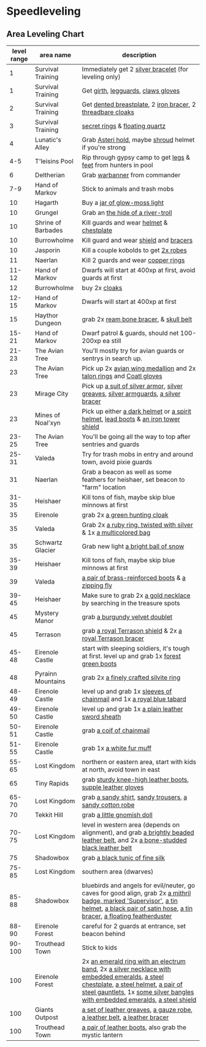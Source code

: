 # Speedleveling

## Area Leveling Chart

| level range | area name | description |
| --- | --- | --- |
| 1 | Survival Training | Immediately get 2 [silver bracelet](https://itemcalculator.nathanielinman.com/#/dashboard?vnum=3772) (for leveling only) |
| 1 | Survival Training | Get [girth](https://itemcalculator.nathanielinman.com/#/dashboard?vnum=3780), [legguards](https://itemcalculator.nathanielinman.com/#/dashboard?vnum=3768), [claws gloves](https://itemcalculator.nathanielinman.com/#/dashboard?vnum=3709) |
| 2 | Survival Training | Get [dented breastplate](https://itemcalculator.nathanielinman.com/#/dashboard?vnum=3764), 2 [iron bracer](https://itemcalculator.nathanielinman.com/#/dashboard?vnum=3753), 2 [threadbare cloaks](https://itemcalculator.nathanielinman.com/#/dashboard?lvnum=3705) |
| 3 | Survival Training | [secret rings](https://itemcalculator.nathanielinman.com/#/dashboard?vnum=3763) & [floating quartz](https://itemcalculator.nathanielinman.com/#/dashboard?vnum=3770) |
| 4 | Lunatic's Alley | Grab [Asteri hold](https://itemcalculator.nathanielinman.com/#/dashboard?vnum=25388), maybe [shroud](https://itemcalculator.nathanielinman.com/#/dashboard?vnum=25382) helmet if you're strong |
| 4-5 | T'leisins Pool | Rip through gypsy camp to get [legs](https://itemcalculator.nathanielinman.com/#/dashboard?vnum=12216) & [feet](https://itemcalculator.nathanielinman.com/#/dashboard?vnum=12217) from hunters in pool |
| 6 | Deltherian | Grab [warbanner](https://itemcalculator.nathanielinman.com/#/dashboard?vnum=1993) from commander |
| 7-9 | Hand of Markov | Stick to animals and trash mobs |
| 10 | Hagarth | Buy a [jar of glow-moss light](https://itemcalculator.nathanielinman.com/#/dashboard?vnum=6636) |
| 10 | Grungel | Grab an [the hide of a river-troll](https://itemcalculator.nathanielinman.com/#/dashboard?vnum=2802) |
| 10 | Shrine of Barbades | Kill guards and wear [helmet](https://itemcalculator.nathanielinman.com/#/dashboard?vnum=6233) & [chestplate](https://itemcalculator.nathanielinman.com/#/dashboard?vnum=6208) |
| 10 | Burrowholme | Kill guard and wear [shield](https://itemcalculator.nathanielinman.com/#/dashboard?vnum=20730) and [bracers](https://itemcalculator.nathanielinman.com/#/dashboard?vnum=20731) |
| 10 | Jasporin | Kill a couple kobolds to get [2x robes](https://itemcalculator.nathanielinman.com/#/dashboard?vnum=11408) |
| 11 | Naerlan | Kill 2 guards and wear [copper rings](https://itemcalculator.nathanielinman.com/#/dashboard?vnum=3364) |
| 11-12 | Hand of Markov | Dwarfs will start at 400xp at first, avoid guards at first |
| 12 | Burrowholme | buy 2x [cloaks](https://itemcalculator.nathanielinman.com/#/dashboard?vnum=20717) |
| 12-15 | Hand of Markov | Dwarfs will start at 400xp at first |
| 15 | Haythor Dungeon | grab 2x [ream bone bracer](https://itemcalculator.nathanielinman.com/#/dashboard?vnum=18923), & [skull belt](https://itemcalculator.nathanielinman.com/#/dashboard?vnum=18944) |
| 15-21 | Hand of Markov | Dwarf patrol & guards, should net 100-200xp ea still |
| 21-23 | The Avian Tree | You'll mostly try for avian guards or sentrys in search up. |
| 23 | The Avian Tree | Pick up 2x [avian wing medallion](https://itemcalculator.nathanielinman.com/#/dashboard?vnum=20321) and 2x [talon rings](https://itemcalculator.nathanielinman.com/#/dashboard?vnum=20318) and [Coatl gloves](https://itemcalculator.nathanielinman.com/#/dashboard?vnum=20326) |
| 23 | Mirage City | Pick up [a suit of silver armor](https://itemcalculator.nathanielinman.com/#/dashboard?vnum=26933), [silver greaves](https://itemcalculator.nathanielinman.com/#/dashboard?num=26938), [silver armguards](https://itemcalculator.nathanielinman.com/#/dashboard?vnum=26931), [a silver bracer](https://itemcalculator.nathanielinman.com/#/dashboard?vnum=26936) |
| 23 | Mines of Noal'xyn | Pick up either [a dark helmet](https://itemcalculator.nathanielinman.com/#/dashboard?vnum=10050) or [a spirit helmet](https://itemcalculator.nathanielinman.com/#/dashboard?vnum=10044), [lead boots](https://itemcalculator.nathanielinman.com/#/dashboard?vnum=10066) & [an iron tower shield](https://itemcalculator.nathanielinman.com/#/dashboard?vnum=10076) |
| 23-25 | The Avian Tree | You'll be going all the way to top after sentries and guards |
| 25-31 | Valeda | Try for trash mobs in entry and around town, avoid pixie guards |
| 31 | Naerlan | Grab a beacon as well as some feathers for heishaer, set beacon to "farm" location |
| 31-35 | Heishaer | Kill tons of fish, maybe skip blue minnows at first |
| 35 | Eirenole | grab 2x [a green hunting cloak](https://itemcalculator.nathanielinman.com/#/dashboard?vnum=25173) |
| 35 | Valeda | Grab 2x [a ruby ring, twisted with silver](https://itemcalculator.nathanielinman.com/#/dashboard?vnum=10845) & 1x [a multicolored bag](https://itemcalculator.nathanielinman.com/#/dashboard?vnum=10870) |
| 35 | Schwartz Glacier | Grab new light [a bright ball of snow](https://itemcalculator.nathanielinman.com/#/dashboard?vnum=3662) |
| 35-39 | Heishaer | Kill tons of fish, maybe skip blue minnows at first |
| 39 | Valeda | [a pair of brass-reinforced boots](https://itemcalculator.nathanielinman.com/#/dashboard?vnum=10834) & [a zipping fly](https://itemcalculator.nathanielinman.com/#/dashboard?vnum=10832) |
| 39-45 | Heishaer | Make sure to grab 2x [a gold necklace](hhttps://itemcalculator.nathanielinman.com/#/dashboard?vnum=13707) by searching in the treasure spots |
| 45 | Mystery Manor | grab [a burgundy velvet doublet](https://itemcalculator.nathanielinman.com/#/dashboard?vnum=15074) |
| 45 | Terrason | grab [a royal Terrason shield](https://itemcalculator.nathanielinman.com/#/dashboard?vnum=29180) & 2x [a royal Terrason bracer](https://itemcalculator.nathanielinman.com/#/dashboard?vnum=29179) |
| 45-48 | Eirenole Castle | start with sleeping soldiers, it's tough at first. level up and grab 1x [forest green boots](https://itemcalculator.nathanielinman.com/#/dashboard?vnum=15264) |
| 48 | Pyrainn Mountains | grab 2x [a finely crafted silvite ring](https://itemcalculator.nathanielinman.com/#/dashboard?vnum=5724) |
| 48-49 | Eirenole Castle | level up and grab 1x [sleeves of chainmail](https://itemcalculator.nathanielinman.com/#/dashboard?vnum=15239) and 1x [a royal blue tabard](https://itemcalculator.nathanielinman.com/#/dashboard?vnum=15237) |
| 49-50 | Eirenole Castle | level up and grab 1x [a plain leather sword sheath](https://itemcalculator.nathanielinman.com/#/dashboard?vnum=15242) |
| 50-51 | Eirenole Castle | grab [a coif of chainmail](https://itemcalculator.nathanielinman.com/#/dashboard?vnum=15257) |
| 51-55 | Eirenole Castle | grab 1x [a white fur muff](https://itemcalculator.nathanielinman.com/#/dashboard?vnum=15234) |
| 55-65 | Lost Kingdom | northern  or eastern area, start with kids at north, avoid town in east |
| 65 | Tiny Rapids | grab [sturdy knee-high leather boots](https://itemcalculator.nathanielinman.com/#/dashboard?vnum=17387), [supple leather gloves](https://itemcalculator.nathanielinman.com/#/dashboard?vnum=17400) |
| 65-70 | Lost Kingdom | grab [a sandy shirt](https://itemcalculator.nathanielinman.com/#/dashboard?vnum=11752), [sandy trousers](https://itemcalculator.nathanielinman.com/#/dashboard?vnum=11753), [a sandy cotton robe](https://itemcalculator.nathanielinman.com/#/dashboard?vnum=11756) |
| 70 | Tekkit Hill | grab [a little gnomish doll](https://itemcalculator.nathanielinman.com/#/dashboard?vnum=10172) |
| 70-75 | Lost Kingdom | level in western area (depends on alignment), and grab [a brightly beaded leather belt](https://itemcalculator.nathanielinman.com/#/dashboard?vnum=11766), and 2x [a bone-studded black leather belt](https://itemcalculator.nathanielinman.com/#/dashboard?vnum=11764) |
| 75 | Shadowbox | grab [a black tunic of fine silk](https://itemcalculator.nathanielinman.com/#/dashboard?vnum=19421) |
| 75-85 | Lost Kingdom | southern area (dwarves) |
| 85-88 | Shadowbox | bluebirds and angels for evil/neuter, go caves for good align, grab 2x [a mithril badge, marked 'Supervisor'](https://itemcalculator.nathanielinman.com/#/dashboard?vnum=19405), [a tin helmet](https://itemcalculator.nathanielinman.com/#/dashboard?vnum=19435), [a black pair of satin hose](https://itemcalculator.nathanielinman.com/#/dashboard?vnum=19423), [a tin bracer](https://itemcalculator.nathanielinman.com/#/dashboard?vnum=19434), [a floating featherduster](https://itemcalculator.nathanielinman.com/#/dashboard?vnum=19431) |
| 88-90 | Eirenole Forest | careful for 2 guards at entrance, set beacon behind |
| 90-100 | Trouthead Town | Stick to kids |
| 100 | Eirenole Forest | 2x [an emerald ring with an electrum band](https://itemcalculator.nathanielinman.com/#/dashboard?vnum=21419), 2x [a silver necklace with embedded emeralds](https://itemcalculator.nathanielinman.com/#/dashboard?vnum=21415), [a steel chestplate](https://itemcalculator.nathanielinman.com/#/dashboard?vnum=21428), [a steel helmet](https://itemcalculator.nathanielinman.com/#/dashboard?vnum=21423), [a pair of steel gauntlets](https://itemcalculator.nathanielinman.com/#/dashboard?vnum=21424), 1x [some silver bangles with embedded emeralds](https://itemcalculator.nathanielinman.com/#/dashboard?vnum=21416), [a steel shield](https://itemcalculator.nathanielinman.com/#/dashboard?vnum=21425) |
| 100 | Giants Outpost | [a set of leather greaves](https://itemcalculator.nathanielinman.com/#/dashboard?vnum=20413), [a gauze robe](https://itemcalculator.nathanielinman.com/#/dashboard?vnum=20417), [a leather belt](https://itemcalculator.nathanielinman.com/#/dashboard?vnum=20419), [a leather bracer](https://itemcalculator.nathanielinman.com/#/dashboard?vnum=20412) |
| 100 | Trouthead Town | [a pair of leather boots](https://itemcalculator.nathanielinman.com/#/dashboard?vnum=14255), also grab the mystic lantern |
